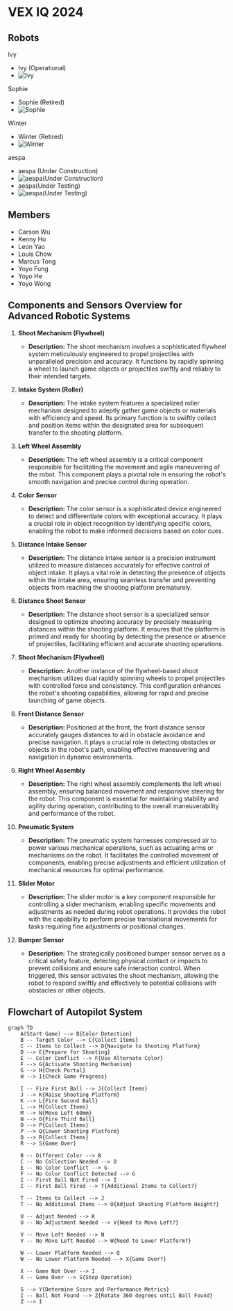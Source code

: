 # VEX IQ 2024

## Robots
Ivy
- Ivy (Operational)
- ![Ivy](assets/ivy.jpeg)

Sophie
- Sophie (Retired)
- ![Sophie](assets/sophie.jpeg)

Winter
- Winter (Retired)
- ![Winter](assets/winter.jpeg)

aespa

- aespa (Under Construction)
- ![aespa(Under Construction)](assets/aespa-constructing-1.jpeg)
- aespa(Under Testing)
- ![aespa(Under Testing)](assets/aespa-testing-1.jpeg)


## Members
  - Carson Wu
  - Kenny Ho
  - Leon Yao
  - Louis Chow
  - Marcus Tong
  - Yoyo Fung
  - Yoyo He
  - Yoyo Wong
  
## Components and Sensors Overview for Advanced Robotic Systems

1. **Shoot Mechanism (Flywheel)**
   - **Description:** The shoot mechanism involves a sophisticated flywheel system meticulously engineered to propel projectiles with unparalleled precision and accuracy. It functions by rapidly spinning a wheel to launch game objects or projectiles swiftly and reliably to their intended targets.

2. **Intake System (Roller)**
   - **Description:** The intake system features a specialized roller mechanism designed to adeptly gather game objects or materials with efficiency and speed. Its primary function is to swiftly collect and position items within the designated area for subsequent transfer to the shooting platform.

3. **Left Wheel Assembly**
   - **Description:** The left wheel assembly is a critical component responsible for facilitating the movement and agile maneuvering of the robot. This component plays a pivotal role in ensuring the robot's smooth navigation and precise control during operation.

4. **Color Sensor**
   - **Description:** The color sensor is a sophisticated device engineered to detect and differentiate colors with exceptional accuracy. It plays a crucial role in object recognition by identifying specific colors, enabling the robot to make informed decisions based on color cues.

5. **Distance Intake Sensor**
   - **Description:** The distance intake sensor is a precision instrument utilized to measure distances accurately for effective control of object intake. It plays a vital role in detecting the presence of objects within the intake area, ensuring seamless transfer and preventing objects from reaching the shooting platform prematurely.

6. **Distance Shoot Sensor**
   - **Description:** The distance shoot sensor is a specialized sensor designed to optimize shooting accuracy by precisely measuring distances within the shooting platform. It ensures that the platform is primed and ready for shooting by detecting the presence or absence of projectiles, facilitating efficient and accurate shooting operations.

7. **Shoot Mechanism (Flywheel)**
   - **Description:** Another instance of the flywheel-based shoot mechanism utilizes dual rapidly spinning wheels to propel projectiles with controlled force and consistency. This configuration enhances the robot's shooting capabilities, allowing for rapid and precise launching of game objects.

8. **Front Distance Sensor**
   - **Description:** Positioned at the front, the front distance sensor accurately gauges distances to aid in obstacle avoidance and precise navigation. It plays a crucial role in detecting obstacles or objects in the robot's path, enabling effective maneuvering and navigation in dynamic environments.

9. **Right Wheel Assembly**
   - **Description:** The right wheel assembly complements the left wheel assembly, ensuring balanced movement and responsive steering for the robot. This component is essential for maintaining stability and agility during operation, contributing to the overall maneuverability and performance of the robot.

10. **Pneumatic System**
    - **Description:** The pneumatic system harnesses compressed air to power various mechanical operations, such as actuating arms or mechanisms on the robot. It facilitates the controlled movement of components, enabling precise adjustments and efficient utilization of mechanical resources for optimal performance.

11. **Slider Motor**
    - **Description:** The slider motor is a key component responsible for controlling a slider mechanism, enabling specific movements and adjustments as needed during robot operations. It provides the robot with the capability to perform precise translational movements for tasks requiring fine adjustments or positional changes.

12. **Bumper Sensor**
    - **Description:** The strategically positioned bumper sensor serves as a critical safety feature, detecting physical contact or impacts to prevent collisions and ensure safe interaction control. When triggered, this sensor activates the shoot mechanism, allowing the robot to respond swiftly and effectively to potential collisions with obstacles or other objects.

## Flowchart of Autopilot System

```mermaid
graph TD
    A(Start Game) --> B{Color Detection}
    B -- Target Color --> C{Collect Items}
    C -- Items to Collect --> D{Navigate to Shooting Platform}
    D --> E{Prepare for Shooting}
    E -- Color Conflict --> F{Use Alternate Color}
    F --> G{Activate Shooting Mechanism}
    G --> H{Check Portal}
    H --> I{Check Game Progress}

    I -- Fire First Ball --> J{Collect Items}
    J --> K{Raise Shooting Platform}
    K --> L{Fire Second Ball}
    L --> M{Collect Items}
    M --> N{Move Left 60mm}
    N --> O{Fire Third Ball}
    O --> P{Collect Items}
    P --> Q{Lower Shooting Platform}
    Q --> R{Collect Items}
    R --> S{Game Over}

    B -- Different Color --> B
    C -- No Collection Needed --> D
    E -- No Color Conflict --> G
    F -- No Color Conflict Detected --> G
    I -- First Ball Not Fired --> I
    I -- First Ball Fired --> T{Additional Items to Collect?}
    
    T -- Items to Collect --> J
    T -- No Additional Items --> U{Adjust Shooting Platform Height?}

    U -- Adjust Needed --> K
    U -- No Adjustment Needed --> V{Need to Move Left?}
    
    V -- Move Left Needed --> N
    V -- No Move Left Needed --> W{Need to Lower Platform?}
    
    W -- Lower Platform Needed --> Q
    W -- No Lower Platform Needed --> X{Game Over?}

    X -- Game Not Over --> I
    X -- Game Over --> S{Stop Operation}

    S --> Y{Determine Score and Performance Metrics}
    I -- Ball Not Found --> Z{Rotate 360 degrees until Ball Found}
    Z --> I